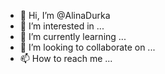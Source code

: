 - 👋 Hi, I’m @AlinaDurka
- 👀 I’m interested in ...
- 🌱 I’m currently learning ...
- 💞️ I’m looking to collaborate on ...
- 📫 How to reach me ...

<!---
AlinaDurka/AlinaDurka is a ✨ special ✨ repository because its `README.md` (this file) appears on your GitHub profile.
You can click the Preview link to take a look at your changes.
--->
